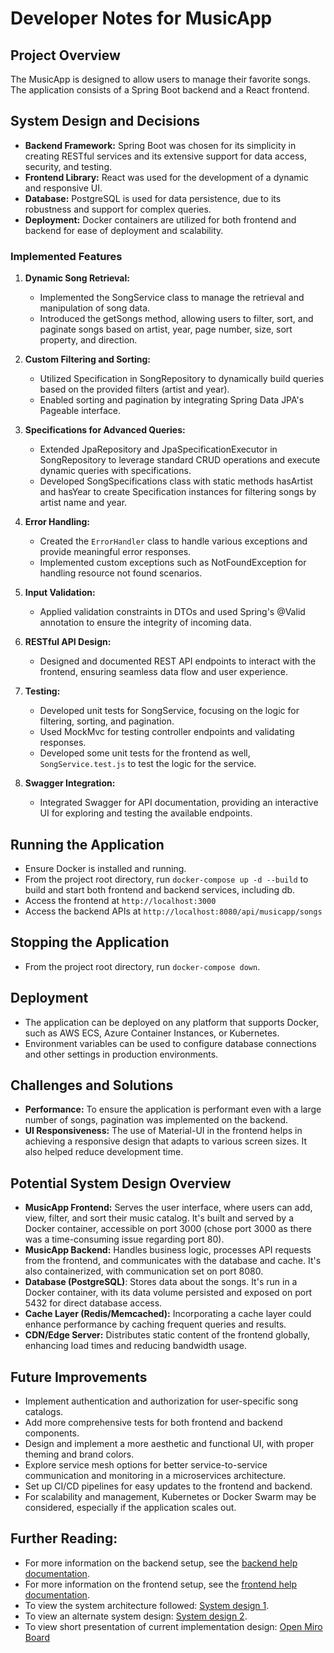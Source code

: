 # Developer Notes for MusicApp

## Project Overview
The MusicApp is designed to allow users to manage their favorite songs. The application consists of a Spring Boot backend and a React frontend.

## System Design and Decisions
- **Backend Framework:** Spring Boot was chosen for its simplicity in creating RESTful services and its extensive support for data access, security, and testing.
- **Frontend Library:** React was used for the development of a dynamic and responsive UI.
- **Database:** PostgreSQL is used for data persistence, due to its robustness and support for complex queries.
- **Deployment:** Docker containers are utilized for both frontend and backend for ease of deployment and scalability.
### Implemented Features

1. **Dynamic Song Retrieval:**
    - Implemented the SongService class to manage the retrieval and manipulation of song data.
    - Introduced the getSongs method, allowing users to filter, sort, and paginate songs based on artist, year, page number, size, sort property, and direction.

2. **Custom Filtering and Sorting:**
    - Utilized Specification in SongRepository to dynamically build queries based on the provided filters (artist and year).
    - Enabled sorting and pagination by integrating Spring Data JPA's Pageable interface.

3. **Specifications for Advanced Queries:**
    - Extended JpaRepository and JpaSpecificationExecutor in SongRepository to leverage standard CRUD operations and execute dynamic queries with specifications.
    - Developed SongSpecifications class with static methods hasArtist and hasYear to create Specification instances for filtering songs by artist name and year.

4. **Error Handling:**
    - Created the `ErrorHandler` class to handle various exceptions and provide meaningful error responses.
    - Implemented custom exceptions such as NotFoundException for handling resource not found scenarios.

5. **Input Validation:**
   - Applied validation constraints in DTOs and used Spring's @Valid annotation to ensure the integrity of incoming data.

6. **RESTful API Design:**
    - Designed and documented REST API endpoints to interact with the frontend, ensuring seamless data flow and user experience.

7. **Testing:**
   - Developed unit tests for SongService, focusing on the logic for filtering, sorting, and pagination.
   - Used MockMvc for testing controller endpoints and validating responses.
   - Developed some unit tests for the frontend as well, `SongService.test.js` to test the logic for the service.

8. **Swagger Integration:**
    - Integrated Swagger for API documentation, providing an interactive UI for exploring and testing the available endpoints.


## Running the Application
- Ensure Docker is installed and running.
- From the project root directory, run `docker-compose up -d --build` to build and start both frontend and backend services, including db.
- Access the frontend at `http://localhost:3000`
- Access the backend APIs at `http://localhost:8080/api/musicapp/songs`

## Stopping the Application
- From the project root directory, run `docker-compose down`.

## Deployment
- The application can be deployed on any platform that supports Docker, such as AWS ECS, Azure Container Instances, or Kubernetes.
- Environment variables can be used to configure database connections and other settings in production environments.

## Challenges and Solutions
- **Performance:** To ensure the application is performant even with a large number of songs, pagination was implemented on the backend.
- **UI Responsiveness:** The use of Material-UI in the frontend helps in achieving a responsive design that adapts to various screen sizes. It also helped reduce development time.

## Potential System Design Overview
- **MusicApp Frontend:** Serves the user interface, where users can add, view, filter, and sort their music catalog. It's built and served by a Docker container, accessible on port 3000 (chose port 3000 as there was a time-consuming issue regarding port 80).
- **MusicApp Backend:** Handles business logic, processes API requests from the frontend, and communicates with the database and cache. It's also containerized, with communication set on port 8080.
- **Database (PostgreSQL)**: Stores data about the songs. It's run in a Docker container, with its data volume persisted and exposed on port 5432 for direct database access.
- **Cache Layer (Redis/Memcached):** Incorporating a cache layer could enhance performance by caching frequent queries and results.
- **CDN/Edge Server:** Distributes static content of the frontend globally, enhancing load times and reducing bandwidth usage.

## Future Improvements
- Implement authentication and authorization for user-specific song catalogs.
- Add more comprehensive tests for both frontend and backend components.
- Design and implement a more aesthetic and functional UI, with proper theming and brand colors.
- Explore service mesh options for better service-to-service communication and monitoring in a microservices architecture.
- Set up CI/CD pipelines for easy updates to the frontend and backend.
- For scalability and management, Kubernetes or Docker Swarm may be considered, especially if the application scales out.

## Further Reading:
- For more information on the backend setup, see the [backend help documentation](./musicapp-backend/README.md).
- For more information on the frontend setup, see the [frontend help documentation](./musicapp-frontend/README.md).
- To view the system architecture followed: [System design 1](architecture.png).
- To view an alternate system design: [System design 2](system-design.png).
- To view short presentation of current implementation design: [Open Miro Board](https://miro.com/app/board/uXjVNgXNNuE=/?share_link_id=740731379346&shareablePresentation=1)
